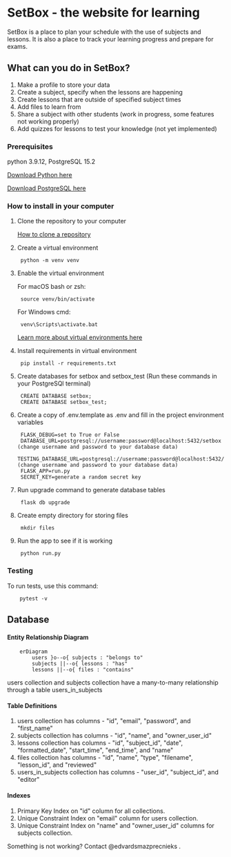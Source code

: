 # SetBox - the website for learning

SetBox is a place to plan your schedule with the use of subjects and lessons. It is also a place to track your learning progress and prepare for exams.

## What can you do in SetBox?

1. Make a profile to store your data
2. Create a subject, specify when the lessons are happening
3. Create lessons that are outside of specified subject times
4. Add files to learn from
5. Share a subject with other students (work in progress, some features not working properly)
6. Add quizzes for lessons to test your knowledge (not yet implemented)


### Prerequisites

python 3.9.12, PostgreSQL 15.2

[Download Python here](https://www.python.org/downloads/)

[Download PostgreSQL here](https://www.postgresql.org/download/)


### How to install in your computer

1. Clone the repository to your computer

    [How to clone a repository](https://docs.github.com/en/repositories/creating-and-managing-repositories/cloning-a-repository?tool=webui)


2. Create a virtual environment

        python -m venv venv


3. Enable the virtual environment

    For macOS bash or zsh:

        source venv/bin/activate

    For Windows cmd:

        venv\Scripts\activate.bat

    [Learn more about virtual environments here](https://docs.python.org/3/library/venv.html)


4. Install requirements in virtual environment

        pip install -r requirements.txt


5. Create databases for setbox and setbox_test (Run these commands in your PostgreSQl terminal)
    
        CREATE DATABASE setbox;
        CREATE DATABASE setbox_test;


6. Create a copy of .env.template as .env and fill in the project environment variables

        FLASK_DEBUG=set to True or False
        DATABASE_URL=postgresql://username:password@localhost:5432/setbox (change username and password to your database data)
        TESTING_DATABASE_URL=postgresql://username:password@localhost:5432/setbox_test (change username and password to your database data)
        FLASK_APP=run.py
        SECRET_KEY=generate a random secret key
        
        
7. Run upgrade command to generate database tables

        flask db upgrade


8. Create empty directory for storing files

        mkdir files
        
        
9. Run the app to see if it is working

        python run.py


### Testing

To run tests, use this command:

        pytest -v

## Database

#### Entity Relationship Diagram

```mermaid
    erDiagram
        users }o--o{ subjects : "belongs to"
        subjects ||--o{ lessons : "has"
        lessons ||--o{ files : "contains"
```
users collection and subjects collection have a many-to-many relationship through a table users_in_subjects

#### Table Definitions

1. users collection has columns - "id", "email", "password", and "first_name"
2. subjects collection has columns - "id", "name", and "owner_user_id"
3. lessons collection has columns - "id", "subject_id", "date", "formatted_date", "start_time", "end_time", and "name"
4. files collection has columns - "id", "name", "type", "filename", "lesson_id", and "reviewed"
5. users_in_subjects collection has columns - "user_id", "subject_id", and "editor"

#### Indexes
1. Primary Key Index on "id" column for all collections.
2. Unique Constraint Index on "email" column for users collection.
3. Unique Constraint Index on "name" and "owner_user_id" columns for subjects collection.

Something is not working? Contact @edvardsmazprecnieks .
